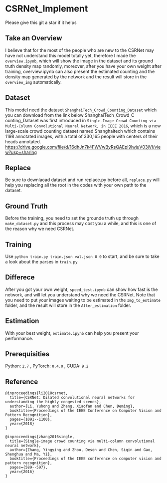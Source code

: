 # CSRNet_Implement
Please give this git a star if it helps
## Take an Overview
I believe that for the most of the people who are new to the CSRNet may have not understand this model totally yet, therefore I made the ```overview.ipynb```, which will show the image in the dataset and its ground truth density map randomly, moreover, after you have your own weight after training, overview.ipynb can also present the estimated counting and the density map generated by the network and the result will store in the ```overview_img``` automatically.

## Dataset
This model need the dataset ```ShanghaiTech_Crowd_Counting_Dataset``` which you can download from the link below
ShanghaiTech_Crowd_C ounting_Dataset was first introduced in ```Single-Image Crowd Counting via Multi-Column Convolutional Neural Network, in IEEE 2016```, which is a new large-scale crowd counting dataset named Shanghaitech which contains 1198 annotated images, with a total of 330,165 people with centers of their heads annotated.
https://drive.google.com/file/d/16dhJn7k4FWVwByRsQAEpl9lwjuV03jVI/view?usp=sharing

## Replace
Be sure to downlaoad dataset and run replace.py before all, ```replace.py``` will help you replacing all the root in the codes with your own path to the dataset.

## Ground Truth
Before the training, you need to set the grounde truth up through ```make_dataset.py``` and this process may cost you a while, and this is one of the reason why we need CSRNet.

## Training
Use ```python train.py train.json val.json 0 0``` to start, and be sure to take a look about the parses in ```train.py```

## Differece
After you got your own weight, ```speed_test.ipynb``` can show how fast is the network, and will let you understand why we need the CSRNet. Note that you need to put your images waiting to be estimated in the ```Img_to_estimate``` folder, and the result will store in the ```After_estimation``` folder.

## Estimation
With your best weight, ```estimate.ipynb``` can help you present your performance.

## Prerequisities
Python: ```2.7``` , PyTorch: ```0.4.0``` , CUDA: ```9.2```

## Reference
```
@inproceedings{li2018csrnet,
  title={CSRNet: Dilated convolutional neural networks for understanding the highly congested scenes},
  author={Li, Yuhong and Zhang, Xiaofan and Chen, Deming},
  booktitle={Proceedings of the IEEE Conference on Computer Vision and Pattern Recognition},
  pages={1091--1100},
  year={2018}
} 
```
```
@inproceedings{zhang2016single,
  title={Single-image crowd counting via multi-column convolutional neural network},
  author={Zhang, Yingying and Zhou, Desen and Chen, Siqin and Gao, Shenghua and Ma, Yi},
  booktitle={Proceedings of the IEEE conference on computer vision and pattern recognition},
  pages={589--597},
  year={2016}
}
```
